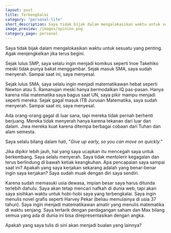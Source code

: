 ```yaml
---
layout: post
title: Terbengkalai
category: "personal-life"
short_description: Saya tidak bijak dalam mengalokasikan waktu untuk sesuatu yang penting. Agak menjengkelkan jika terus begini.
image_preview: /images/opinion.png
category_page: personal
---
```


Saya tidak bijak dalam mengalokasikan waktu untuk sesuatu yang penting. Agak menjengkelkan jika terus begini.

Sejak lulus SMP, saya selalu ingin menjadi komikus seperti Inoe Takehiko meski tidak punya bakat menggambar.
Sejak masuk SMA, saya sudah menyerah. Sampai saat ini, saya menyesal.

Sejak lulus SMA, saya selalu ingin menjadi matematikawan hebat seperti Newton atau S. Ramanujan meski hanya bermodalkan
IQ pas-pasan. Hanya karena nilai matematika saya bagus saat UN, saya pikir mampu menjadi seperti mereka.
Sejak gagal masuk ITB Jurusan Matematika, saya sudah menyerah. Sampai saat ini, saya menyesal.

Ada orang-orang gagal di luar sana, tapi mereka tidak pernah berhenti berjuang. Mereka tidak menyerah hanya karena tekanan dari
luar dan dalam. Jiwa mereka kuat karena ditempa berbagai cobaan dari Tuhan dan alam semesta.

Saya selalu bilang dalam hati, "*Give up early, so you can move on quickly.*"

Jika dipikir lebih jauh, hal yang saya ucapkan itu mencegah saya untuk berkembang. Saya selalu menyerah.
Saya tidak mentolerir kegagalan dan terus berlindung di bawah ketiak keangkuhan. Apa pencapaian saya sampai saat ini?
Apakah yang saya kerjakan sekarang adalah yang benar-benar ingin saya kerjakan? Saya sudah muak dengan diri saya sendiri.

Karena sudah memasuki usia dewasa, impian besar saya harus ditunda terlebih dahulu. Saya akan tetap mencari
nafkah di dunia web, tapi akan saya sisihkan waktu untuk hobi-hobi saya yang terbengkalai.
Saya ingin menulis novel grafis seperti Harvey Pekar (beliau memulainya di usia 37 tahun). Saya ingin menjadi matematikawan
amatir yang menulis matematika di waktu senjang. Saya tertarik dengan perdagangan saham dan Max bilang semua yang ada
di dunia ini bisa direpresentasikan dengan angka.

Apakah yang saya tulis di sini akan menjadi bualan yang lainnya?
